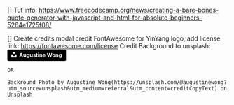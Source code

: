 [] Tut info: https://www.freecodecamp.org/news/creating-a-bare-bones-quote-generator-with-javascript-and-html-for-absolute-beginners-5264e1725f08/

[] Create credits modal
    credit FontAwesome for YinYang logo, add license link: https://fontawesome.com/license
    Credit Background to unsplash:
    <a style="background-color:black;color:white;text-decoration:none;padding:4px 6px;font-family:-apple-system, BlinkMacSystemFont, &quot;San Francisco&quot;, &quot;Helvetica Neue&quot;, Helvetica, Ubuntu, Roboto, Noto, &quot;Segoe UI&quot;, Arial, sans-serif;font-size:12px;font-weight:bold;line-height:1.2;display:inline-block;border-radius:3px" href="https://unsplash.com/@augustinewong?utm_medium=referral&amp;utm_campaign=photographer-credit&amp;utm_content=creditBadge" target="_blank" rel="noopener noreferrer" title="Download free do whatever you want high-resolution photos from Augustine Wong"><span style="display:inline-block;padding:2px 3px"><svg xmlns="http://www.w3.org/2000/svg" style="height:12px;width:auto;position:relative;vertical-align:middle;top:-2px;fill:white" viewBox="0 0 32 32"><title>unsplash-logo</title><path d="M10 9V0h12v9H10zm12 5h10v18H0V14h10v9h12v-9z"></path></svg></span><span style="display:inline-block;padding:2px 3px">Augustine Wong</span></a>

    OR 

    Backround Photo by Augustine Wong(https://unsplash.com/@augustinewong?utm_source=unsplash&utm_medium=referral&utm_content=creditCopyText) on Unsplash